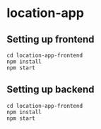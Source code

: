 # location-app

## Setting up frontend

```
cd location-app-frontend
npm install
npm start
```

## Setting up backend
```
cd location-app-frontend
npm install
npm start
```


